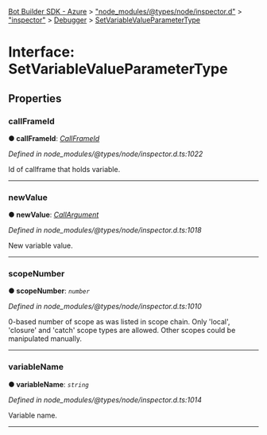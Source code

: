 [Bot Builder SDK - Azure](../README.md) > ["node_modules/@types/node/inspector.d"](../modules/_node_modules__types_node_inspector_d_.md) > ["inspector"](../modules/_node_modules__types_node_inspector_d_._inspector_.md) > [Debugger](../modules/_node_modules__types_node_inspector_d_._inspector_.debugger.md) > [SetVariableValueParameterType](../interfaces/_node_modules__types_node_inspector_d_._inspector_.debugger.setvariablevalueparametertype.md)



# Interface: SetVariableValueParameterType


## Properties
<a id="callframeid"></a>

###  callFrameId

**●  callFrameId**:  *[CallFrameId](../modules/_node_modules__types_node_inspector_d_._inspector_.debugger.md#callframeid)* 

*Defined in node_modules/@types/node/inspector.d.ts:1022*



Id of callframe that holds variable.




___

<a id="newvalue"></a>

###  newValue

**●  newValue**:  *[CallArgument](_node_modules__types_node_inspector_d_._inspector_.runtime.callargument.md)* 

*Defined in node_modules/@types/node/inspector.d.ts:1018*



New variable value.




___

<a id="scopenumber"></a>

###  scopeNumber

**●  scopeNumber**:  *`number`* 

*Defined in node_modules/@types/node/inspector.d.ts:1010*



0-based number of scope as was listed in scope chain. Only 'local', 'closure' and 'catch' scope types are allowed. Other scopes could be manipulated manually.




___

<a id="variablename"></a>

###  variableName

**●  variableName**:  *`string`* 

*Defined in node_modules/@types/node/inspector.d.ts:1014*



Variable name.




___



